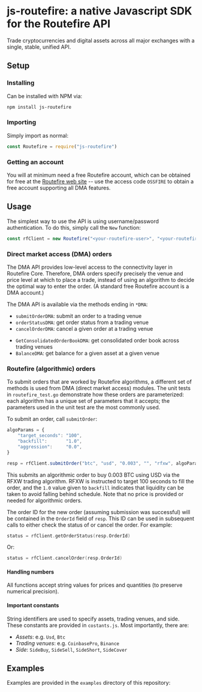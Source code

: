 # js-routefire: a native Javascript SDK for the Routefire API

Trade cryptocurrencies and digital assets across all major exchanges with a single, 
stable, unified API.

## Setup

### Installing

Can be installed with NPM via:

```bash
npm install js-routefire
```

### Importing 

Simply import as normal: 

```javascript
const Routefire = require("js-routefire")
``` 

### Getting an account

You will at minimum need a free Routefire account, which can be obtained for free at
 the [Routefire web site](https://routefire.io/signup) -- use the access code `OSSFIRE`
to obtain a free account supporting all DMA features.
 
## Usage

The simplest way to use the API is using username/password authentication. To do this,
simply call the `New` function:

```javascript
const rfClient = new Routefire("<your-routefire-user>", "<your-routefire-password>")
```

### Direct market access (DMA) orders

The DMA API provides low-level access to the connectivity layer in Routefire Core. 
Therefore, DMA orders specify precisely the venue and price level at which to place 
a trade, instead of using an algorithm to decide the optimal way to enter the order.
(A standard free Routefire account is a DMA account.)

The DMA API is available via the methods ending in `*DMA`: 
- `submitOrderDMA`: submit an order to a trading venue
- `orderStatusDMA`: get order status from a trading venue
- `cancelOrderDMA`: cancel a given order at a trading venue

<!-- will be added to this package in next release -->
- `GetConsolidatedOrderBookDMA`: get consolidated order book across trading venues 
- `BalanceDMA`: get balance for a given asset at a given venue 

### Routefire (algorithmic) orders

To submit orders that are worked by Routefire algorithms, a different set of methods
is used from DMA (direct market access) modules. The unit tests in `routefire_test.go`
demonstrate how these orders are parameterized: each algorithm has a unique set of
parameters that it accepts; the parameters used in the unit test are the most 
commonly used.

To submit an order, call `submitOrder`:

```javascript
algoParams = {
	"target_seconds": "100",
	"backfill":       "1.0",
	"aggression":     "0.0",
}

resp = rfClient.submitOrder("btc", "usd", "0.003", "", "rfxw", algoParams)
```

This submits an algorithmic order to buy 0.003 BTC using USD via the RFXW trading
algorithm. RFXW is instructed to target 100 seconds to fill the order, and the `1.0`
value given to `backfill` indicates that liquidity can be taken to avoid falling
behind schedule. Note that no price is provided or needed for algorithmic orders.

The order ID for the new order (assuming submission was successful) will be contained in
the `OrderId` field of `resp`. This ID can be used in subsequent calls to either check
the status of or cancel the order. For example:

```go
status = rfClient.getOrderStatus(resp.OrderId)
```

Or:

```go
status = rfClient.cancelOrder(resp.OrderId)
```

#### Handling numbers

All functions accept string values for prices and quantities (to preserve numerical
precision). 

#### Important constants

String identifiers are used to specify assets, trading venues, and side.
These constants are provided in `costants.js`. Most importantly, there are:
 
- *Assets*: e.g. `Usd`, `Btc` 
- *Trading venues*: e.g. `CoinbasePro`, `Binance`
- *Side*: `SideBuy`, `SideSell`, `SideShort`, `SideCover`

## Examples

Examples are provided in the `examples` directory of this repository:

